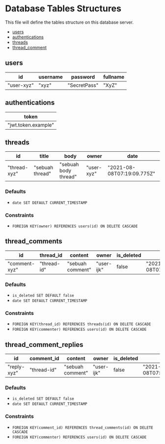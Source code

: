 # Database Tables Structures

This file will define the tables structure on this database server.

- [users](#users)
- [authentications](#authentications)
- [threads](#threads)
- [thread_comment](#thread_comment)

## users

| id         | username | password     | fullname |
| ---------- | -------- | ------------ | -------- |
| "user-xyz" | "xyz"    | "SecretPass" | "XyZ"    |

## authentications

| token               |
| ------------------- |
| "jwt.token.example" |

## threads

| id           | title           | body                 | owner      | date                       |
| ------------ | --------------- | -------------------- | ---------- | -------------------------- |
| "thread-xyz" | "sebuah thread" | "sebuah body thread" | "user-xyz" | "2021-08-08T07:19:09.775Z" |

### Defaults

- `date SET DEFAULT CURRENT_TIMESTAMP`

### Constraints

- `FOREIGN KEY(owner) REFERENCES users(id) ON DELETE CASCADE`

## thread_comments

| id            | thread_id   | content          | owner      | is_deleted | date                       |
| ------------- | ----------- | ---------------- | ---------- | ---------- | -------------------------- |
| "comment-xyz" | "thread-id" | "sebuah comment" | "user-ijk" | false      | "2021-09-08T07:19:09.775Z" |

### Defaults

- `is_deleted SET DEFAULT false`
- `date SET DEFAULT CURRENT_TIMESTAMP`

### Constraints

- `FOREIGN KEY(thread_id) REFERENCES threads(id) ON DELETE CASCADE`
- `FOREIGN KEY(commenter) REFERENCES users(id) ON DELETE CASCADE`

## thread_comment_replies

| id          | comment_id  | content          | owner      | is_deleted | date                       |
| ----------- | ----------- | ---------------- | ---------- | ---------- | -------------------------- |
| "reply-xyz" | "thread-id" | "sebuah comment" | "user-ijk" | false      | "2021-09-08T07:19:09.775Z" |

### Defaults

- `is_deleted SET DEFAULT false`
- `date SET DEFAULT CURRENT_TIMESTAMP`

### Constraints

- `FOREIGN KEY(comment_id) REFERENCES thread_comments(id) ON DELETE CASCADE`
- `FOREIGN KEY(commenter) REFERENCES users(id) ON DELETE CASCADE`
